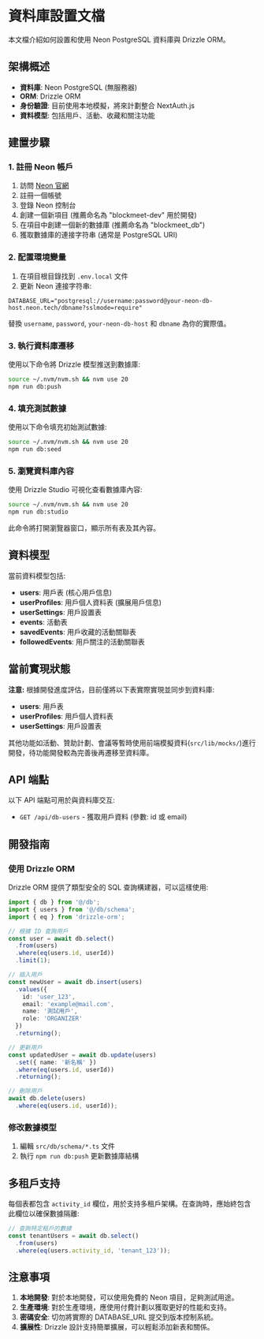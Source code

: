 # 資料庫設置文檔

本文檔介紹如何設置和使用 Neon PostgreSQL 資料庫與 Drizzle ORM。

## 架構概述

- **資料庫**: Neon PostgreSQL (無服務器)
- **ORM**: Drizzle ORM
- **身份驗證**: 目前使用本地模擬，將來計劃整合 NextAuth.js
- **資料模型**: 包括用戶、活動、收藏和關注功能

## 建置步驟

### 1. 註冊 Neon 帳戶

1. 訪問 [Neon 官網](https://neon.tech)
2. 註冊一個帳號
3. 登錄 Neon 控制台
4. 創建一個新項目 (推薦命名為 "blockmeet-dev" 用於開發)
5. 在項目中創建一個新的數據庫 (推薦命名為 "blockmeet_db")
6. 獲取數據庫的連接字符串 (通常是 PostgreSQL URI)

### 2. 配置環境變量

1. 在項目根目錄找到 `.env.local` 文件
2. 更新 Neon 連接字符串:

```
DATABASE_URL="postgresql://username:password@your-neon-db-host.neon.tech/dbname?sslmode=require"
```

替換 `username`, `password`, `your-neon-db-host` 和 `dbname` 為你的實際值。

### 3. 執行資料庫遷移

使用以下命令將 Drizzle 模型推送到數據庫:

```bash
source ~/.nvm/nvm.sh && nvm use 20
npm run db:push
```

### 4. 填充測試數據

使用以下命令填充初始測試數據:

```bash
source ~/.nvm/nvm.sh && nvm use 20
npm run db:seed
```

### 5. 瀏覽資料庫內容

使用 Drizzle Studio 可視化查看數據庫內容:

```bash
source ~/.nvm/nvm.sh && nvm use 20
npm run db:studio
```

此命令將打開瀏覽器窗口，顯示所有表及其內容。

## 資料模型

當前資料模型包括:

- **users**: 用戶表 (核心用戶信息)
- **userProfiles**: 用戶個人資料表 (擴展用戶信息)
- **userSettings**: 用戶設置表
- **events**: 活動表
- **savedEvents**: 用戶收藏的活動關聯表
- **followedEvents**: 用戶關注的活動關聯表

## 當前實現狀態

**注意:** 根據開發進度評估，目前僅將以下表實際實現並同步到資料庫:

- **users**: 用戶表
- **userProfiles**: 用戶個人資料表
- **userSettings**: 用戶設置表

其他功能如活動、贊助計劃、會議等暫時使用前端模擬資料(`src/lib/mocks/`)進行開發，待功能開發較為完善後再遷移至資料庫。

## API 端點

以下 API 端點可用於與資料庫交互:

- `GET /api/db-users` - 獲取用戶資料 (參數: id 或 email)

## 開發指南

### 使用 Drizzle ORM

Drizzle ORM 提供了類型安全的 SQL 查詢構建器，可以這樣使用:

```typescript
import { db } from '@/db';
import { users } from '@/db/schema';
import { eq } from 'drizzle-orm';

// 根據 ID 查詢用戶
const user = await db.select()
  .from(users)
  .where(eq(users.id, userId))
  .limit(1);

// 插入用戶
const newUser = await db.insert(users)
  .values({
    id: 'user_123',
    email: 'example@mail.com',
    name: '測試用戶',
    role: 'ORGANIZER'
  })
  .returning();

// 更新用戶
const updatedUser = await db.update(users)
  .set({ name: '新名稱' })
  .where(eq(users.id, userId))
  .returning();

// 刪除用戶
await db.delete(users)
  .where(eq(users.id, userId));
```

### 修改數據模型

1. 編輯 `src/db/schema/*.ts` 文件
2. 執行 `npm run db:push` 更新數據庫結構

## 多租戶支持

每個表都包含 `activity_id` 欄位，用於支持多租戶架構。在查詢時，應始終包含此欄位以確保數據隔離:

```typescript
// 查詢特定租戶的數據
const tenantUsers = await db.select()
  .from(users)
  .where(eq(users.activity_id, 'tenant_123'));
```

## 注意事項

1. **本地開發**: 對於本地開發，可以使用免費的 Neon 項目，足夠測試用途。
2. **生產環境**: 對於生產環境，應使用付費計劃以獲取更好的性能和支持。
3. **密碼安全**: 切勿將實際的 DATABASE_URL 提交到版本控制系統。
4. **擴展性**: Drizzle 設計支持簡單擴展，可以輕鬆添加新表和關係。 